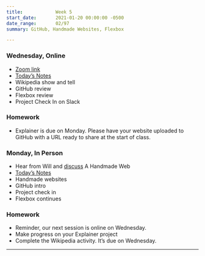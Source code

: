 ```yaml
---
title:            Week 5
start_date:       2021-01-20 00:00:00 -0500
date_range:       02/97
summary: GitHub, Handmade Websites, Flexbox

---
```


### Wednesday, Online

- [Zoom link](https://zoom.us/j/7047994536?pwd=RThBZ0oyWHd5M2RZcmFNQUVwUFJHUT09)
- [Today&rsquo;s Notes](https://paper.dropbox.com/doc/Penn-Week-5b-Notes--BbllP2gxFiUN2J91vIZgXrXiAQ-6Qbf24arZAEbT7BiExDaO)
- Wikipedia show and tell
- GitHub review
- Flexbox review
- Project Check In on Slack


### Homework
- Explainer is due on Monday. Please have your website uploaded to GitHub with a URL ready to share at the start of class.


### Monday, In Person

- Hear from Will and [discuss](https://paper.dropbox.com/doc/Penn-Art-of-Web-S22-Reading-Reflections--BbJ6T5rVvfWn94KhpzZhFNXUAQ-1UUZlQIbgmKjouZ5Tl2TE) A Handmade Web
- [Today&rsquo;s Notes](https://paper.dropbox.com/doc/Penn-Week-5a-Notes--BbdsYHepj_nnnk~RZpYWyfbWAQ-Qhy4C4ATNODzwRQrqDc54)
- Handmade websites
- GitHub intro
- Project check in
- Flexbox continues


### Homework
- Reminder, our next session is online on Wednesday.
- Make progress on your Explainer project
- Complete the Wikipedia activity. It&rsquo;s due on Wednesday.

---
